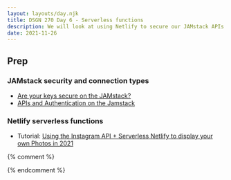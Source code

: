 ```yaml
---
layout: layouts/day.njk
title: DSGN 270 Day 6 - Serverless functions
description: We will look at using Netlify to secure our JAMstack APIs.
date: 2021-11-26
---
```


## Prep
### JAMstack security and connection types
- [Are your keys secure on the JAMstack?](https://dev.to/shortdiv/are-your-keys-secure-on-the-jamstack-pin)
- [APIs and Authentication on the Jamstack ](https://css-tricks.com/apis-and-authentication-on-the-jamstack/)

### Netlify serverless functions
- Tutorial: [Using the Instagram API + Serverless Netlify to display your own Photos in 2021](https://harrisonkolor.medium.com/using-the-instagram-api-serverless-netlify-to-display-your-own-photos-in-2021-7923014522d0)

{% comment %}

{% endcomment %}